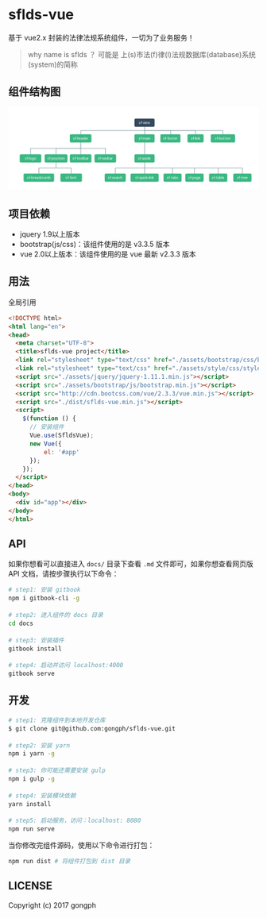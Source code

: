 # sflds-vue
基于 vue2.x 封装的法律法规系统组件，一切为了业务服务！

> why name is sflds ？
>可能是 上(s)市法(f)律(l)法规数据库(database)系统(system)的简称

## 组件结构图

![preview](./docs/media/components.png)

## 项目依赖
- jquery 1.9以上版本
- bootstrap(js/css)：该组件使用的是 v3.3.5 版本
- vue 2.0以上版本：该组件使用的是 vue 最新 v2.3.3 版本

## 用法

全局引用

```html 
<!DOCTYPE html>
<html lang="en">
<head>
  <meta charset="UTF-8">
  <title>sflds-vue project</title>
  <link rel="stylesheet" type="text/css" href="./assets/bootstrap/css/bootstrap.min.css">
  <link rel="stylesheet" type="text/css" href="./assets/style/css/style.css">
  <script src="./assets/jquery/jquery-1.11.1.min.js"></script>
  <script src="./assets/bootstrap/js/bootstrap.min.js"></script>
  <script src="http://cdn.bootcss.com/vue/2.3.3/vue.min.js"></script>
  <script src="./dist/sflds-vue.min.js"></script>
  <script>
    $(function () {
      // 安装组件
      Vue.use(SfldsVue);
      new Vue({
          el: '#app'
      });
    });
  </script>
</head>
<body>
  <div id="app"></div>
</body>
</html>
```

## API
如果你想看可以直接进入 `docs/` 目录下查看 `.md` 文件即可，如果你想查看网页版 API 文档，请按步骤执行以下命令：

```bash 
# step1: 安装 gitbook
npm i gitbook-cli -g 

# step2: 进入组件的 docs 目录
cd docs

# step3: 安装插件
gitbook install 

# step4: 启动并访问 localhost:4000
gitbook serve 
```

## 开发

```bash
# step1: 克隆组件到本地开发仓库
$ git clone git@github.com:gongph/sflds-vue.git

# step2: 安装 yarn
npm i yarn -g 

# step3: 你可能还需要安装 gulp
npm i gulp -g

# step4: 安装模块依赖
yarn install

# step5: 启动服务，访问：localhost: 8080
npm run serve 

```

当你修改完组件源码，使用以下命令进行打包：

```bash
npm run dist # 将组件打包到 dist 目录
```

## LICENSE
Copyright (c) 2017 gongph